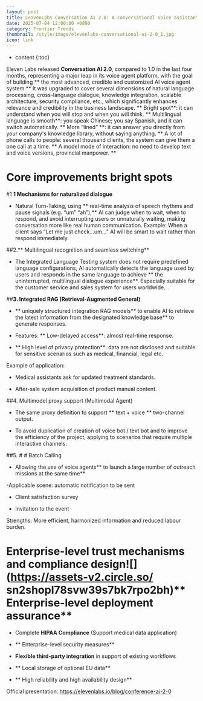 ```yaml
---
layout: post
title: LeavenLabs Conversation AI 2.0: A conversational voice assistant who knows when to answer you will not interrupt you, automatically switch languages.
date: 2025-07-04 12:00:00 +0800
category: Frontier Trends
thumbnail: /style/image/elevenlabs-conversational-ai-2-0_1.jpg
icon: link
---
```

* content
{:toc}

Eleven Labs released **Conversation AI 2.0**, compared to 1.0 in the last four months, representing a major leap in its voice agent platform, with the goal of building ** the most advanced, credible and customized AI voice agent system.** It was upgraded to cover several dimensions of natural language processing, cross-language dialogue, knowledge integration, scalable architecture, security compliance, etc., which significantly enhances relevance and credibility in the business landscape. ** Bright spot**: it can understand when you will stop and when you will think. ** Multilingual language is smooth**: you speak Chinese; you say Spanish, and it can switch automatically. ** More “lined” **: it can answer you directly from your company's knowledge library, without saying anything. ** A lot of phone calls to people: several thousand clients, the system can give them a one call at a time. ** A model mode of interaction: no need to develop text and voice versions, provincial manpower. **

# Core improvements bright spots

#1 **1  Mechanisms for naturalized dialogue**

- Natural Turn-Taking, using ** real-time analysis of speech rhythms and pause signals (e.g. “um” “ah”),** AI can judge when to wait, when to respond, and avoid interrupting users or unnaturally waiting, making conversation more like real human communication. Example: When a client says “Let me just check...um...” AI will be smart to wait rather than respond immediately.

##2.**  Multilingual recognition and seamless switching**

- The Integrated Language Testing system does not require predefined language configurations, AI automatically detects the language used by users and responds in the same language to achieve ** the uninterrupted, multilingual dialogue experience**. Especially suitable for the customer service and sales system for users worldwide.

##**3.  Integrated RAG (Retrieval-Augmented General)**

- ** uniquely structured integration RAG models** to enable AI to retrieve the latest information from the designated knowledge base** to generate responses.

- Features: ** Low-delayed access**: almost real-time response.

- ** High level of privacy protection**: data are not disclosed and suitable for sensitive scenarios such as medical, financial, legal etc.

Example of application:

- Medical assistants ask for updated treatment standards.

- After-sale system acquisition of product manual content.

##4.  Multimodel proxy support (Multimodal Agent)

- The same proxy definition to support ** text + voice ** two-channel output.

- To avoid duplication of creation of voice bot / text bot and to improve the efficiency of the project, applying to scenarios that require multiple interactive channels.

##5. # # Batch Calling

- Allowing the use of voice agents** to launch a large number of outreach missions at the same time**

-Applicable scene: automatic notification to be sent

- Client satisfaction survey

- Invitation to the event

Strengths: More efficient, harmonized information and reduced labour burden.

# Enterprise-level trust mechanisms and compliance design![] (https://assets-v2.circle.so/ sn2shopl78svw39s7bk7rpo2bh)** Enterprise-level deployment assurance**

- Complete **HIPAA Compliance** (Support medical data application)

- ** Enterprise-level security measures**

- **Flexible third-party integration** in support of existing workflows

- ** Local storage of optional EU data**

- ** High reliability and high availability design**

Official presentation: https://elevenlabs.io/blog/conference-ai-2-0